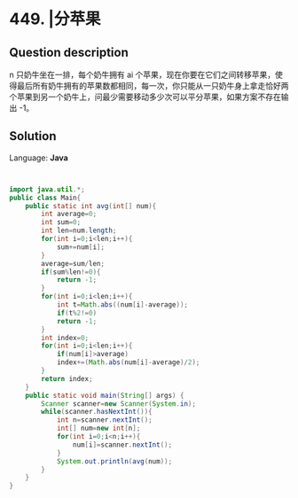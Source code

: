 # 449. |分苹果

## Question description


n 只奶牛坐在一排，每个奶牛拥有 ai 个苹果，现在你要在它们之间转移苹果，使得最后所有奶牛拥有的苹果数都相同，每一次，你只能从一只奶牛身上拿走恰好两个苹果到另一个奶牛上，问最少需要移动多少次可以平分苹果，如果方案不存在输出 -1。


## Solution

Language: **Java**

```Java


import java.util.*;
public class Main{
    public static int avg(int[] num){
        int average=0;
        int sum=0;
        int len=num.length;
        for(int i=0;i<len;i++){
            sum+=num[i];
        }
        average=sum/len;
        if(sum%len!=0){
            return -1;
        }
        for(int i=0;i<len;i++){
            int t=Math.abs((num[i]-average));
            if(t%2!=0)
            return -1;
        }
        int index=0;
        for(int i=0;i<len;i++){
            if(num[i]>average)
            index+=(Math.abs(num[i]-average)/2);
        }
        return index;
    }
    public static void main(String[] args) {
        Scanner scanner=new Scanner(System.in);
        while(scanner.hasNextInt()){
            int n=scanner.nextInt();
            int[] num=new int[n];
            for(int i=0;i<n;i++){
                num[i]=scanner.nextInt();
            }
            System.out.println(avg(num));
        }
    }
}
```



